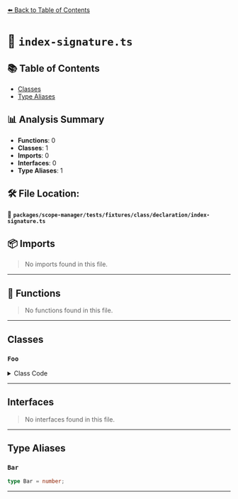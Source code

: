 [⬅️ Back to Table of Contents](../../../../../../index.md)

# 📄 `index-signature.ts`

## 📚 Table of Contents

- [Classes](#classes)
- [Type Aliases](#type-aliases)

## 📊 Analysis Summary

- **Functions**: 0
- **Classes**: 1
- **Imports**: 0
- **Interfaces**: 0
- **Type Aliases**: 1

## 🛠️ File Location:
📂 **`packages/scope-manager/tests/fixtures/class/declaration/index-signature.ts`**

## 📦 Imports

> No imports found in this file.


---

## 🔧 Functions

> No functions found in this file.


---

## Classes

### `Foo`

<details><summary>Class Code</summary>

```ts
class Foo {
  [x: string]: any;
  [y: Bar]: string;
  [z: symbol]: Foo;
}
```
</details>


---

## Interfaces

> No interfaces found in this file.


---

## Type Aliases

### `Bar`

```ts
type Bar = number;
```


---